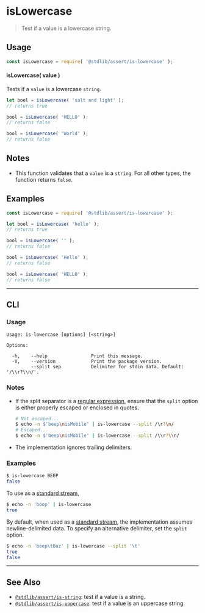 <!--

@license Apache-2.0

Copyright (c) 2018 The Stdlib Authors.

Licensed under the Apache License, Version 2.0 (the "License");
you may not use this file except in compliance with the License.
You may obtain a copy of the License at

   http://www.apache.org/licenses/LICENSE-2.0

Unless required by applicable law or agreed to in writing, software
distributed under the License is distributed on an "AS IS" BASIS,
WITHOUT WARRANTIES OR CONDITIONS OF ANY KIND, either express or implied.
See the License for the specific language governing permissions and
limitations under the License.

-->

# isLowercase

> Test if a value is a lowercase string.

<section class="usage">

## Usage

```javascript
const isLowercase = require( '@stdlib/assert/is-lowercase' );
```

#### isLowercase( value )

Tests if a `value` is a lowercase `string`.

```javascript
let bool = isLowercase( 'salt and light' );
// returns true

bool = isLowercase( 'HELLO' );
// returns false

bool = isLowercase( 'World' );
// returns false
```

</section>

<!-- /.usage -->

<section class="notes">

## Notes

-   This function validates that a `value` is a `string`. For all other types, the function returns `false`.

</section>

<!-- /.notes -->

<section class="examples">

## Examples

<!-- eslint no-undef: "error" -->

```javascript
const isLowercase = require( '@stdlib/assert/is-lowercase' );

let bool = isLowercase( 'hello' );
// returns true

bool = isLowercase( '' );
// returns false

bool = isLowercase( 'Hello' );
// returns false

bool = isLowercase( 'HELLO' );
// returns false
```

</section>

<!-- /.examples -->

* * *

<section class="cli">

## CLI

<section class="usage">

### Usage

```text
Usage: is-lowercase [options] [<string>]

Options:

  -h,    --help                Print this message.
  -V,    --version             Print the package version.
         --split sep           Delimiter for stdin data. Default: '/\\r?\\n/'.
```

</section>

<!-- /.usage -->

<!-- CLI usage notes. Make sure to keep an empty line after the `section` element and another before the `/section` close. -->

<section class="notes">

### Notes

-   If the split separator is a [regular expression][mdn-regexp], ensure that the `split` option is either properly escaped or enclosed in quotes.

    ```bash
    # Not escaped...
    $ echo -n $'beep\nisMobile' | is-lowercase --split /\r?\n/
    # Escaped...
    $ echo -n $'beep\nisMobile' | is-lowercase --split /\\r?\\n/
    ```

-   The implementation ignores trailing delimiters.

</section>

<!-- /.notes -->

<section class="examples">

### Examples

```bash
$ is-lowercase BEEP
false
```

To use as a [standard stream][standard-streams],

```bash
$ echo -n 'boop' | is-lowercase
true
```

By default, when used as a [standard stream][standard-streams], the implementation assumes newline-delimited data. To specify an alternative delimiter, set the `split` option.

```bash
$ echo -n 'beep\tBaz' | is-lowercase --split '\t'
true
false
```

</section>

<!-- /.examples -->

</section>

<!-- /.cli -->

<!-- Section for related `stdlib` packages. Do not manually edit this section, as it is automatically populated. -->

<section class="related">

* * *

## See Also

-   <span class="package-name">[`@stdlib/assert/is-string`][@stdlib/assert/is-string]</span><span class="delimiter">: </span><span class="description">test if a value is a string.</span>
-   <span class="package-name">[`@stdlib/assert/is-uppercase`][@stdlib/assert/is-uppercase]</span><span class="delimiter">: </span><span class="description">test if a value is an uppercase string.</span>

</section>

<!-- /.related -->

<!-- Section for all links. Make sure to keep an empty line after the `section` element and another before the `/section` close. -->

<section class="links">

[standard-streams]: https://en.wikipedia.org/wiki/Standard_streams

[mdn-regexp]: https://developer.mozilla.org/en-US/docs/Web/JavaScript/Guide/Regular_Expressions

<!-- <related-links> -->

[@stdlib/assert/is-string]: https://github.com/stdlib-js/stdlib/tree/develop/lib/node_modules/%40stdlib/assert/is-string

[@stdlib/assert/is-uppercase]: https://github.com/stdlib-js/stdlib/tree/develop/lib/node_modules/%40stdlib/assert/is-uppercase

<!-- </related-links> -->

</section>

<!-- /.links -->
